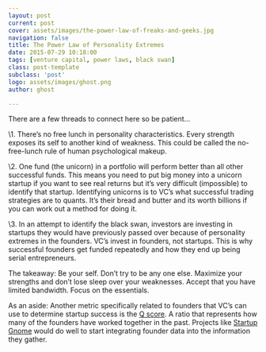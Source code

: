 ```yaml
---
layout: post
current: post
cover: assets/images/the-power-law-of-freaks-and-geeks.jpg
navigation: false
title: The Power Law of Personality Extremes
date: 2015-07-29 10:18:00
tags: [venture capital, power laws, black swan]
class: post-template
subclass: 'post'
logo: assets/images/ghost.png
author: ghost

---
```


There are a few threads to connect here so be patient…

\1. There’s no free lunch in personality characteristics. Every strength exposes its self to another kind of weakness. This could be called the no-free-lunch rule of human psychological makeup.

\2. One fund (the unicorn) in a portfolio will perform better than all other successful funds. This means you need to put big money into a unicorn startup if you want to see real returns but it’s very difficult (impossible) to identify that startup. Identifying unicorns is to VC’s what successful trading strategies are to quants. It’s their bread and butter and its worth billions if you can work out a method for doing it. 

\3. In an attempt to identify the black swan, investors are investing in startups they would have previously passed over because of personality extremes in the founders. VC’s invest in founders, not startups. This is why successful founders get funded repeatedly and how they end up being serial entrepreneurs. 

The takeaway: Be your self. Don’t try to be any one else. Maximize your strengths and don’t lose sleep over your weaknesses. Accept that you have limited bandwidth. Focus on the essentials.

As an aside: Another metric specifically related to founders that VC’s can use to determine startup success is the [Q score](https://href.li/?http://www.theatlantic.com/technology/archive/2012/03/the-q-score-how-y-combinators-startups-are-like-broadway-musicals/254531/). A ratio that represents how many of the founders have worked together in the past. Projects like [Startup Gnome](https://href.li/?https://startupgenome.co/) would do well to start integrating founder data into the information they gather.  
